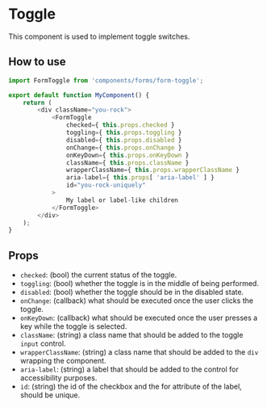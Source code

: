 # Toggle

This component is used to implement toggle switches.

## How to use

```js
import FormToggle from 'components/forms/form-toggle';

export default function MyComponent() {
	return (
		<div className="you-rock">
			<FormToggle
				checked={ this.props.checked }
				toggling={ this.props.toggling }
				disabled={ this.props.disabled }
				onChange={ this.props.onChange }
				onKeyDown={ this.props.onKeyDown }
				className={ this.props.className }
				wrapperClassName={ this.props.wrapperClassName }
				aria-label={ this.props[ 'aria-label' ] }
				id="you-rock-uniquely"
			>
				My label or label-like children
			</FormToggle>
		</div>
	);
}
```

## Props

- `checked`: (bool) the current status of the toggle.
- `toggling`: (bool) whether the toggle is in the middle of being performed.
- `disabled`: (bool) whether the toggle should be in the disabled state.
- `onChange`: (callback) what should be executed once the user clicks the toggle.
- `onKeyDown`: (callback) what should be executed once the user presses a key while the toggle is selected.
- `className`: (string) a class name that should be added to the toggle `input` control.
- `wrapperClassName`: (string) a class name that should be added to the `div` wrapping the component.
- `aria-label`: (string) a label that should be added to the control for accessibility purposes.
- `id`: (string) the id of the checkbox and the for attribute of the label, should be unique.

